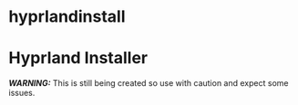 # hyprlandinstall

<h1>Hyprland Installer </h1>


**_WARNING:_** This is still being created so use with caution and expect some issues. 



